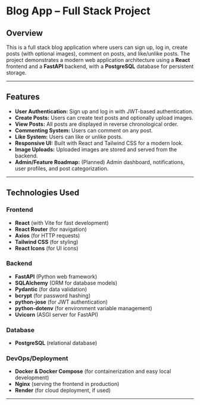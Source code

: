 # Blog App – Full Stack Project

## Overview

This is a full stack blog application where users can sign up, log in, create posts (with optional images), comment on posts, and like/unlike posts. The project demonstrates a modern web application architecture using a **React** frontend and a **FastAPI** backend, with a **PostgreSQL** database for persistent storage.

---

## Features

- **User Authentication:** Sign up and log in with JWT-based authentication.
- **Create Posts:** Users can create text posts and optionally upload images.
- **View Posts:** All posts are displayed in reverse chronological order.
- **Commenting System:** Users can comment on any post.
- **Like System:** Users can like or unlike posts.
- **Responsive UI:** Built with React and Tailwind CSS for a modern look.
- **Image Uploads:** Uploaded images are stored and served from the backend.
- **Admin/Feature Roadmap:** (Planned) Admin dashboard, notifications, user profiles, and post categorization.

---

## Technologies Used

### **Frontend**

- **React** (with Vite for fast development)
- **React Router** (for navigation)
- **Axios** (for HTTP requests)
- **Tailwind CSS** (for styling)
- **React Icons** (for UI icons)

### **Backend**

- **FastAPI** (Python web framework)
- **SQLAlchemy** (ORM for database models)
- **Pydantic** (for data validation)
- **bcrypt** (for password hashing)
- **python-jose** (for JWT authentication)
- **python-dotenv** (for environment variable management)
- **Uvicorn** (ASGI server for FastAPI)

### **Database**

- **PostgreSQL** (relational database)

### **DevOps/Deployment**

- **Docker & Docker Compose** (for containerization and easy local development)
- **Nginx** (serving the frontend in production)
- **Render** (for cloud deployment, if used)

---
